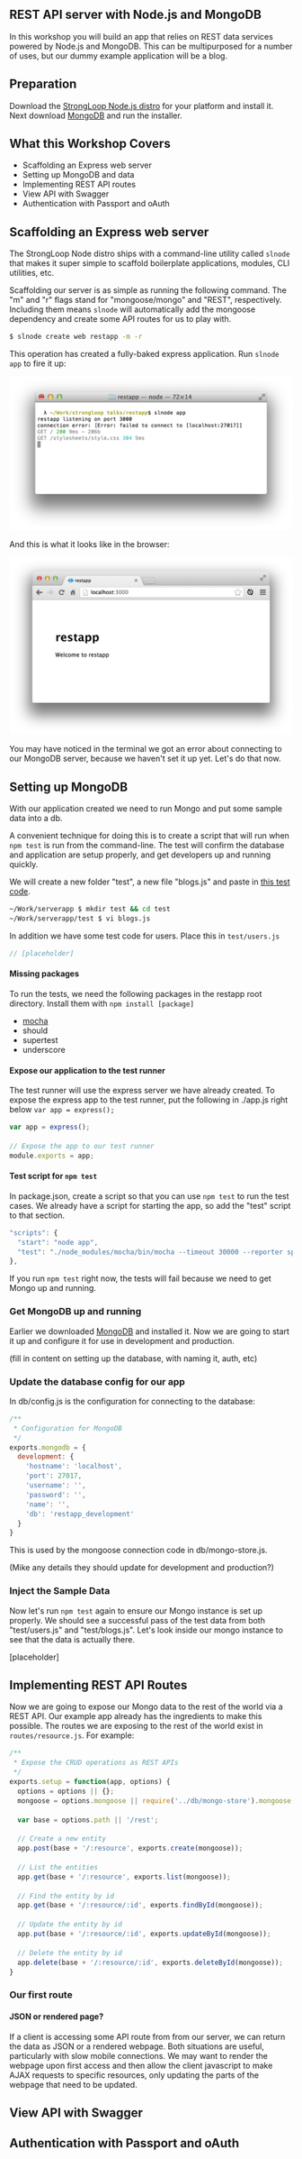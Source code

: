 REST API server with Node.js and MongoDB
-------

In this workshop you will build an app that relies on REST data services powered by Node.js and MongoDB. This can be multipurposed for a number of uses, but our dummy example application will be a blog.


## Preparation

Download the [StrongLoop Node.js distro](http://strongloop.com/products) for your platform and install it. Next download [MongoDB](http://www.mongodb.org/downloads) and run the installer.



What this Workshop Covers
-------

- Scaffolding an Express web server
- Setting up MongoDB and data
- Implementing REST API routes
- View API with Swagger
- Authentication with Passport and oAuth


Scaffolding an Express web server
-------

The StrongLoop Node distro ships with a command-line utility called `slnode` that makes it super simple to scaffold boilerplate applications, modules, CLI utilities, etc.

Scaffolding our server is as simple as running the following command. The "m" and "r" flags stand for "mongoose/mongo" and "REST", respectively. Including them means `slnode` will automatically add the mongoose dependency and create some API routes for us to play with.

```bash
$ slnode create web restapp -m -r
```

This operation has created a fully-baked express application. Run `slnode app` to fire it up:

![](./restapp-assets/restapp-first-fireup.png)

And this is what it looks like in the browser:

![](./restapp-assets/restapp-running.png)

You may have noticed in the terminal we got an error about connecting to our MongoDB server, because we haven't set it up yet. Let's do that now.


Setting up MongoDB
-------

With our application created we need to run Mongo and put some sample data into a db.

A convenient technique for doing this is to create a script that will run when `npm test` is run from the command-line. The test will confirm the database and application are setup properly, and get developers up and running quickly.

We will create a new folder "test", a new file "blogs.js" and paste in [this test code](https://github.com/strongloop/sample-blog/blob/master/test/routes-mocha.js).

```bash
~/Work/serverapp $ mkdir test && cd test
~/Work/serverapp/test $ vi blogs.js
```

In addition we have some test code for users. Place this in `test/users.js`

```javascript
// [placeholder]
```


#### Missing packages

To run the tests, we need the following packages in the restapp root directory. Install them with `npm install [package]`

- [mocha](http://visionmedia.github.io/mocha/)
- should
- supertest
- underscore


#### Expose our application to the test runner

The test runner will use the express server we have already created. To expose the express app to the test runner, put the following in ./app.js right below `var app = express();`

```javascript
var app = express();

// Expose the app to our test runner
module.exports = app;
```


#### Test script for `npm test`

In package.json, create a script so that you can use `npm test` to run the test cases. We already have a script for starting the app, so add the "test" script to that section.

```javascript
"scripts": {
  "start": "node app",
  "test": "./node_modules/mocha/bin/mocha --timeout 30000 --reporter spec test/*-mocha.js --noAuth --noSetup"
},
```

If you run `npm test` right now, the tests will fail because we need to get Mongo up and running.


### Get MongoDB up and running

Earlier we downloaded [MongoDB](http://www.mongodb.org/downloads) and installed it. Now we are going to start it up and configure it for use in development and production.

(fill in content on setting up the database, with naming it, auth, etc)


### Update the database config for our app

In db/config.js is the configuration for connecting to the database:

```javascript
/**
 * Configuration for MongoDB
 */
exports.mongodb = {
  development: {
    'hostname': 'localhost',
    'port': 27017,
    'username': '',
    'password': '',
    'name': '',
    'db': 'restapp_development'
  }
}
```

This is used by the mongoose connection code in db/mongo-store.js.

(Mike any details they should update for development and production?)


### Inject the Sample Data

Now let's run `npm test` again to ensure our Mongo instance is set up properly. We should see a successful pass of the test data from both "test/users.js" and "test/blogs.js". Let's look inside our mongo instance to see that the data is actually there.

[placeholder]


Implementing REST API Routes
-------

Now we are going to expose our Mongo data to the rest of the world via a REST API. Our example app already has the ingredients to make this possible. The routes we are exposing to the rest of the world exist in `routes/resource.js`. For example:

```javascript
/**
 * Expose the CRUD operations as REST APIs
 */
exports.setup = function(app, options) {
  options = options || {};
  mongoose = options.mongoose || require('../db/mongo-store').mongoose;
  
  var base = options.path || '/rest';
  
  // Create a new entity
  app.post(base + '/:resource', exports.create(mongoose));

  // List the entities
  app.get(base + '/:resource', exports.list(mongoose));

  // Find the entity by id
  app.get(base + '/:resource/:id', exports.findById(mongoose));

  // Update the entity by id
  app.put(base + '/:resource/:id', exports.updateById(mongoose));

  // Delete the entity by id
  app.delete(base + '/:resource/:id', exports.deleteById(mongoose));
}
```

### Our first route



#### JSON or rendered page?

If a client is accessing some API route from from our server, we can return the data as JSON or a rendered webpage. Both situations are useful, particularly with slow mobile connections. We may want to render the webpage upon first access and then allow the client javascript to make AJAX requests to specific resources, only updating the parts of the webpage that need to be updated.




View API with Swagger
-------




Authentication with Passport and oAuth
-------
